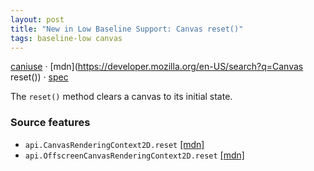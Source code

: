 ```yaml
---
layout: post
title: "New in Low Baseline Support: Canvas reset()"
tags: baseline-low canvas
---
```


[caniuse](https://caniuse.com/?search=canvas-reset) · [mdn](https://developer.mozilla.org/en-US/search?q=Canvas reset()) · [spec](https://html.spec.whatwg.org/multipage/canvas.html#dom-context-2d-reset)

The `reset()` method clears a canvas to its initial state.

### Source features

- ``api.CanvasRenderingContext2D.reset`` [[mdn]](https://developer.mozilla.org/en-US/search?q=api.CanvasRenderingContext2D.reset)
- ``api.OffscreenCanvasRenderingContext2D.reset`` [[mdn]](https://developer.mozilla.org/en-US/search?q=api.OffscreenCanvasRenderingContext2D.reset)
